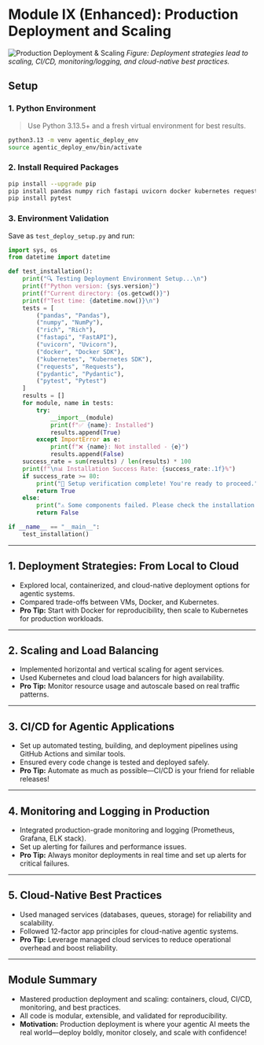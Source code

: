 # Module IX (Enhanced): Production Deployment and Scaling

![Production Deployment & Scaling](09_Production_Deployment_and_Scaling/module_flowchart.png)
*Figure: Deployment strategies lead to scaling, CI/CD, monitoring/logging, and cloud-native best practices.*

## Setup

### 1. Python Environment
> Use Python 3.13.5+ and a fresh virtual environment for best results.

```bash
python3.13 -m venv agentic_deploy_env
source agentic_deploy_env/bin/activate
```

### 2. Install Required Packages
```bash
pip install --upgrade pip
pip install pandas numpy rich fastapi uvicorn docker kubernetes requests pydantic
pip install pytest
```

### 3. Environment Validation
Save as `test_deploy_setup.py` and run:
```python
import sys, os
from datetime import datetime

def test_installation():
    print("🔍 Testing Deployment Environment Setup...\n")
    print(f"Python version: {sys.version}")
    print(f"Current directory: {os.getcwd()}")
    print(f"Test time: {datetime.now()}\n")
    tests = [
        ("pandas", "Pandas"),
        ("numpy", "NumPy"),
        ("rich", "Rich"),
        ("fastapi", "FastAPI"),
        ("uvicorn", "Uvicorn"),
        ("docker", "Docker SDK"),
        ("kubernetes", "Kubernetes SDK"),
        ("requests", "Requests"),
        ("pydantic", "Pydantic"),
        ("pytest", "Pytest")
    ]
    results = []
    for module, name in tests:
        try:
            __import__(module)
            print(f"✅ {name}: Installed")
            results.append(True)
        except ImportError as e:
            print(f"❌ {name}: Not installed - {e}")
            results.append(False)
    success_rate = sum(results) / len(results) * 100
    print(f"\n📊 Installation Success Rate: {success_rate:.1f}%")
    if success_rate >= 80:
        print("🎉 Setup verification complete! You're ready to proceed.")
        return True
    else:
        print("⚠️ Some components failed. Please check the installation.")
        return False

if __name__ == "__main__":
    test_installation()
```

---

## 1. Deployment Strategies: From Local to Cloud
- Explored local, containerized, and cloud-native deployment options for agentic systems.
- Compared trade-offs between VMs, Docker, and Kubernetes.
- **Pro Tip:** Start with Docker for reproducibility, then scale to Kubernetes for production workloads.

---

## 2. Scaling and Load Balancing
- Implemented horizontal and vertical scaling for agent services.
- Used Kubernetes and cloud load balancers for high availability.
- **Pro Tip:** Monitor resource usage and autoscale based on real traffic patterns.

---

## 3. CI/CD for Agentic Applications
- Set up automated testing, building, and deployment pipelines using GitHub Actions and similar tools.
- Ensured every code change is tested and deployed safely.
- **Pro Tip:** Automate as much as possible—CI/CD is your friend for reliable releases!

---

## 4. Monitoring and Logging in Production
- Integrated production-grade monitoring and logging (Prometheus, Grafana, ELK stack).
- Set up alerting for failures and performance issues.
- **Pro Tip:** Always monitor deployments in real time and set up alerts for critical failures.

---

## 5. Cloud-Native Best Practices
- Used managed services (databases, queues, storage) for reliability and scalability.
- Followed 12-factor app principles for cloud-native agentic systems.
- **Pro Tip:** Leverage managed cloud services to reduce operational overhead and boost reliability.

---

## Module Summary
- Mastered production deployment and scaling: containers, cloud, CI/CD, monitoring, and best practices.
- All code is modular, extensible, and validated for reproducibility.
- **Motivation:** Production deployment is where your agentic AI meets the real world—deploy boldly, monitor closely, and scale with confidence! 